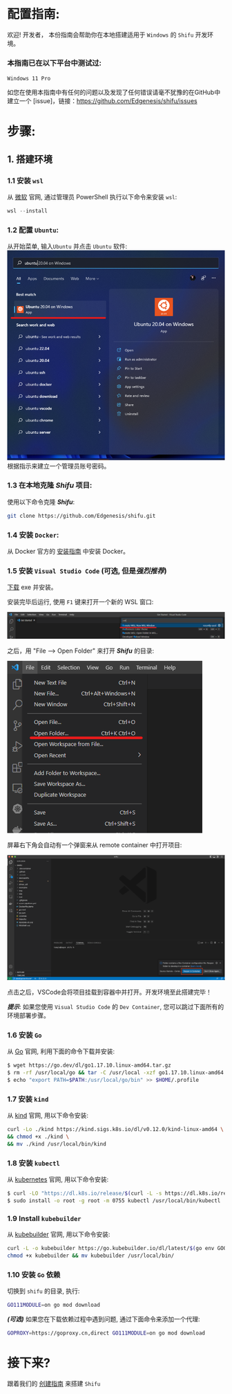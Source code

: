 # 配置指南:

欢迎! 开发者， 本份指南会帮助你在本地搭建适用于 `Windows` 的 `Shifu` 开发环境。

### 本指南已在以下平台中测试过:
```
Windows 11 Pro
```

如您在使用本指南中有任何的问题以及发现了任何错误请毫不犹豫的在GitHub中建立一个 [issue]，链接：https://github.com/Edgenesis/shifu/issues

# 步骤:
## 1. 搭建环境

### 1.1 安装 `wsl`

从 [微软](https://docs.microsoft.com/en-us/windows/wsl/install) 官网, 通过管理员 PowerShell 执行以下命令来安装 `wsl`: 
```PowerShell
wsl --install
```

### 1.2 配置 `Ubuntu`:
从开始菜单, 输入`Ubuntu` 并点击 `Ubuntu` 软件:
![Ubuntu Start Menu](img/windows-ubuntu.png)
根据指示来建立一个管理员账号密码。

### 1.3 在本地克隆 ***Shifu*** 项目:
使用以下命令克隆 ***Shifu***:
```bash
git clone https://github.com/Edgenesis/shifu.git
```

### 1.4 安装 `Docker`:
从 Docker 官方的 [安装指南](https://docs.docker.com/desktop/windows/install/) 中安装 Docker。

### 1.5 安装 `Visual Studio Code` (可选, 但是*强烈推荐*)

[下载](https://code.visualstudio.com/download) exe 并安装。

安装完毕后运行, 使用 `F1` 键来打开一个新的 WSL 窗口:

![Open WSL window](img/vscode-wsl-window.png)

之后，用 "File --> Open Folder" 来打开 ***Shifu*** 的目录:

![Open folder](img/vscode-open-folder.png)

屏幕右下角会自动有一个弹窗来从 remote container 中打开项目:

![Remote container prompt](img/develop-vscode-2.png)

点击之后，VSCode会将项目挂载到容器中并打开。开发环境至此搭建完毕！

***提示***: 如果您使用 `Visual Studio Code` 的 `Dev Container`, 您可以跳过下面所有的环境部署步骤。

### 1.6 安装 `Go`
从 [Go](https://go.dev/doc/install) 官网, 利用下面的命令下载并安装:
```bash
$ wget https://go.dev/dl/go1.17.10.linux-amd64.tar.gz
$ rm -rf /usr/local/go && tar -C /usr/local -xzf go1.17.10.linux-amd64.tar.gz
$ echo "export PATH=$PATH:/usr/local/go/bin" >> $HOME/.profile
```

### 1.7 安装 `kind`
从 [kind](https://kind.sigs.k8s.io/docs/user/quick-start/) 官网, 用以下命令安装:
```sh
curl -Lo ./kind https://kind.sigs.k8s.io/dl/v0.12.0/kind-linux-amd64 \
&& chmod +x ./kind \
&& mv ./kind /usr/local/bin/kind
```

### 1.8 安装 `kubectl`
从 [kubernetes](https://kubernetes.io/docs/tasks/tools/install-kubectl-linux/) 官网, 用以下命令安装:
```bash
$ curl -LO "https://dl.k8s.io/release/$(curl -L -s https://dl.k8s.io/release/stable.txt)/bin/linux/amd64/kubectl"
$ sudo install -o root -g root -m 0755 kubectl /usr/local/bin/kubectl

```

### 1.9 Install `kubebuilder`
从 [kubebuilder](https://book.kubebuilder.io/quick-start.html) 官网, 用以下命令安装:
```sh
curl -L -o kubebuilder https://go.kubebuilder.io/dl/latest/$(go env GOOS)/$(go env GOARCH)
chmod +x kubebuilder && mv kubebuilder /usr/local/bin/

```

### 1.10 安装 `Go` 依赖
切换到 `shifu` 的目录, 执行:
```sh
GO111MODULE=on go mod download
```
***(可选)*** 如果您在下载依赖过程中遇到问题, 通过下面命令来添加一个代理:
```sh
GOPROXY=https://goproxy.cn,direct GO111MODULE=on go mod download
```

# 接下来?
跟着我们的 [创建指南](build-shifu-zh.md) 来搭建 `Shifu`
